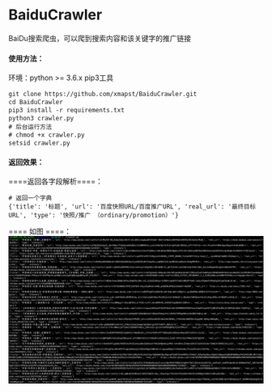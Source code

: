# BaiduCrawler
BaiDu搜索爬虫，可以爬到搜索内容和该关键字的推广链接

#### 使用方法：
环境：python >= 3.6.x  pip3工具
```
git clone https://github.com/xmapst/BaiduCrawler.git
cd BaiduCrawler
pip3 install -r requirements.txt
python3 crawler.py
# 后台运行方法
# chmod +x crawler.py
setsid crawler.py
```
#### 返回效果：
====返回各字段解析====：
```
# 返回一个字典
{'title': '标题', 'url': '百度快照URL/百度推广URL', 'real_url': '最终目标URL', 'type': '快照/推广 （ordinary/promotion）'}
```
==== 如图 ====：
![enter image description here](QQ20190727-112822@2x.png)

